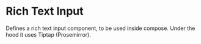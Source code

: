 # Rich Text Input

Defines a rich text input component, to be used inside compose.
Under the hood it uses Tiptap (Prosemirror).
